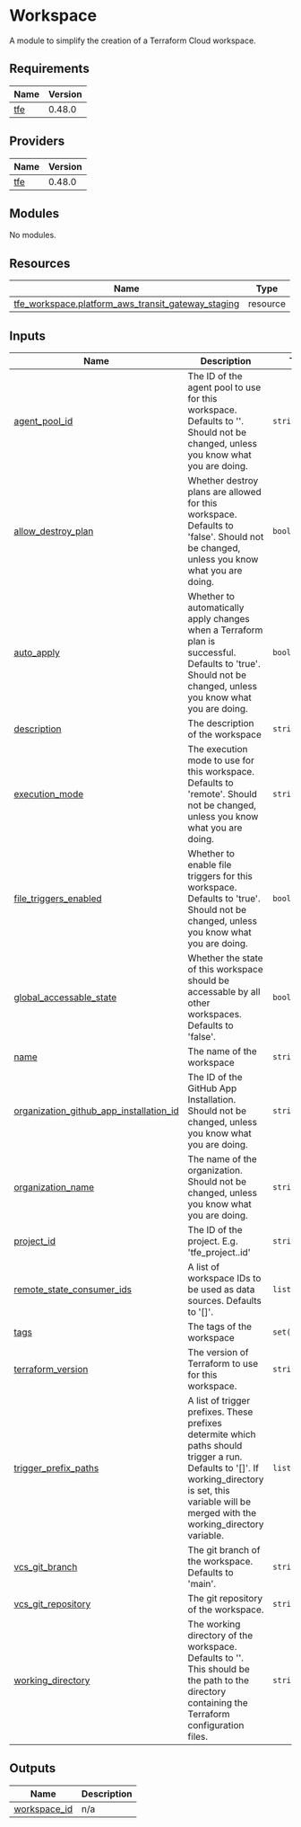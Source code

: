 # Workspace

A module to simplify the creation of a Terraform Cloud workspace.

<!-- BEGIN_TF_DOCS -->
## Requirements

| Name | Version |
|------|---------|
| <a name="requirement_tfe"></a> [tfe](#requirement\_tfe) | 0.48.0 |

## Providers

| Name | Version |
|------|---------|
| <a name="provider_tfe"></a> [tfe](#provider\_tfe) | 0.48.0 |

## Modules

No modules.

## Resources

| Name | Type |
|------|------|
| [tfe_workspace.platform_aws_transit_gateway_staging](https://registry.terraform.io/providers/hashicorp/tfe/0.48.0/docs/resources/workspace) | resource |

## Inputs

| Name | Description | Type | Default | Required |
|------|-------------|------|---------|:--------:|
| <a name="input_agent_pool_id"></a> [agent\_pool\_id](#input\_agent\_pool\_id) | The ID of the agent pool to use for this workspace. Defaults to ''. Should not be changed, unless you know what you are doing. | `string` | `""` | no |
| <a name="input_allow_destroy_plan"></a> [allow\_destroy\_plan](#input\_allow\_destroy\_plan) | Whether destroy plans are allowed for this workspace. Defaults to 'false'. Should not be changed, unless you know what you are doing. | `bool` | `false` | no |
| <a name="input_auto_apply"></a> [auto\_apply](#input\_auto\_apply) | Whether to automatically apply changes when a Terraform plan is successful. Defaults to 'true'. Should not be changed, unless you know what you are doing. | `bool` | `true` | no |
| <a name="input_description"></a> [description](#input\_description) | The description of the workspace | `string` | n/a | yes |
| <a name="input_execution_mode"></a> [execution\_mode](#input\_execution\_mode) | The execution mode to use for this workspace. Defaults to 'remote'. Should not be changed, unless you know what you are doing. | `string` | `"remote"` | no |
| <a name="input_file_triggers_enabled"></a> [file\_triggers\_enabled](#input\_file\_triggers\_enabled) | Whether to enable file triggers for this workspace. Defaults to 'true'. Should not be changed, unless you know what you are doing. | `bool` | `true` | no |
| <a name="input_global_accessable_state"></a> [global\_accessable\_state](#input\_global\_accessable\_state) | Whether the state of this workspace should be accessable by all other workspaces. Defaults to 'false'. | `bool` | `false` | no |
| <a name="input_name"></a> [name](#input\_name) | The name of the workspace | `string` | n/a | yes |
| <a name="input_organization_github_app_installation_id"></a> [organization\_github\_app\_installation\_id](#input\_organization\_github\_app\_installation\_id) | The ID of the GitHub App Installation. Should not be changed, unless you know what you are doing. | `string` | n/a | yes |
| <a name="input_organization_name"></a> [organization\_name](#input\_organization\_name) | The name of the organization. Should not be changed, unless you know what you are doing. | `string` | n/a | yes |
| <a name="input_project_id"></a> [project\_id](#input\_project\_id) | The ID of the project. E.g. 'tfe\_project.<resource-name>.id' | `string` | n/a | yes |
| <a name="input_remote_state_consumer_ids"></a> [remote\_state\_consumer\_ids](#input\_remote\_state\_consumer\_ids) | A list of workspace IDs to be used as data sources. Defaults to '[]'. | `list(string)` | `[]` | no |
| <a name="input_tags"></a> [tags](#input\_tags) | The tags of the workspace | `set(string)` | n/a | yes |
| <a name="input_terraform_version"></a> [terraform\_version](#input\_terraform\_version) | The version of Terraform to use for this workspace. | `string` | n/a | yes |
| <a name="input_trigger_prefix_paths"></a> [trigger\_prefix\_paths](#input\_trigger\_prefix\_paths) | A list of trigger prefixes. These prefixes determite which paths should trigger a run. Defaults to '[]'. If working\_directory is set, this variable will be merged with the working\_directory variable. | `list(string)` | `[]` | no |
| <a name="input_vcs_git_branch"></a> [vcs\_git\_branch](#input\_vcs\_git\_branch) | The git branch of the workspace. Defaults to 'main'. | `string` | `"main"` | no |
| <a name="input_vcs_git_repository"></a> [vcs\_git\_repository](#input\_vcs\_git\_repository) | The git repository of the workspace. | `string` | n/a | yes |
| <a name="input_working_directory"></a> [working\_directory](#input\_working\_directory) | The working directory of the workspace. Defaults to ''. This should be the path to the directory containing the Terraform configuration files. | `string` | `""` | no |

## Outputs

| Name | Description |
|------|-------------|
| <a name="output_workspace_id"></a> [workspace\_id](#output\_workspace\_id) | n/a |
<!-- END_TF_DOCS -->
